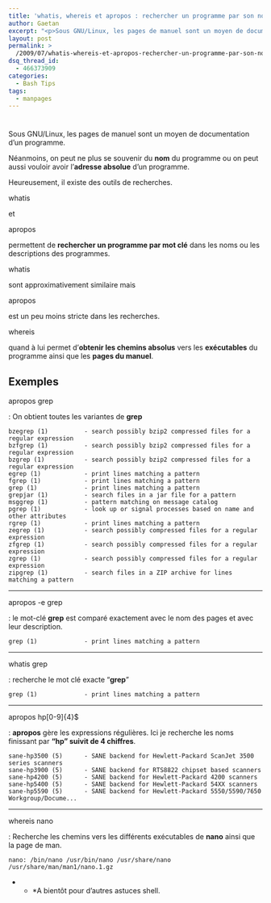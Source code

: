 ```yaml
---
title: 'whatis, whereis et apropos : rechercher un programme par son nom ou sa description'
author: Gaetan
excerpt: "<p>Sous GNU/Linux, les pages de manuel sont un moyen de documentation d'un programme.</p> <p>Néanmoins, on peut ne plus se souvenir du <strong>nom</strong> du programme ou on peut aussi vouloir avoir l'<strong>adresse absolue</strong> d'un programme.</p> <p>Heureusement, il existe des outils de recherches.</p>"
layout: post
permalink: >
  /2009/07/whatis-whereis-et-apropos-rechercher-un-programme-par-son-nom-ou-sa-description/
dsq_thread_id:
  - 466373909
categories:
  - Bash Tips
tags:
  - manpages
---
```

# 

Sous GNU/Linux, les pages de manuel sont un moyen de documentation d’un programme.

Néanmoins, on peut ne plus se souvenir du **nom** du programme ou on peut aussi vouloir avoir l’**adresse absolue** d’un programme.

Heureusement, il existe des outils de recherches.



whatis

et

apropos

permettent de **rechercher un programme par mot clé** dans les noms ou les descriptions des programmes.

whatis

sont approximativement similaire mais

apropos

est un peu moins stricte dans les recherches.

whereis

quand à lui permet d’**obtenir les chemins absolus** vers les **exécutables** du programme ainsi que les **pages du manuel**.

## Exemples

apropos grep

: On obtient toutes les variantes de **grep**

    bzegrep (1)          - search possibly bzip2 compressed files for a regular expression
    bzfgrep (1)          - search possibly bzip2 compressed files for a regular expression
    bzgrep (1)           - search possibly bzip2 compressed files for a regular expression
    egrep (1)            - print lines matching a pattern
    fgrep (1)            - print lines matching a pattern
    grep (1)             - print lines matching a pattern
    grepjar (1)          - search files in a jar file for a pattern
    msggrep (1)          - pattern matching on message catalog
    pgrep (1)            - look up or signal processes based on name and other attributes
    rgrep (1)            - print lines matching a pattern
    zegrep (1)           - search possibly compressed files for a regular expression
    zfgrep (1)           - search possibly compressed files for a regular expression
    zgrep (1)            - search possibly compressed files for a regular expression
    zipgrep (1)          - search files in a ZIP archive for lines matching a pattern

* * *

apropos -e grep

: le mot-clé **grep** est comparé exactement avec le nom des pages et avec leur description.

    grep (1)             - print lines matching a pattern

* * *

whatis grep

: recherche le mot clé exacte “**grep**”

    grep (1)             - print lines matching a pattern

* * *

apropos hp[0-9]{4}$

: **apropos** gère les expressions régulières. Ici je recherche les noms finissant par **“hp” suivit de 4 chiffres**.

    sane-hp3500 (5)      - SANE backend for Hewlett-Packard ScanJet 3500 series scanners
    sane-hp3900 (5)      - SANE backend for RTS8822 chipset based scanners
    sane-hp4200 (5)      - SANE backend for Hewlett-Packard 4200 scanners
    sane-hp5400 (5)      - SANE backend for Hewlett-Packard 54XX scanners
    sane-hp5590 (5)      - SANE backend for Hewlett-Packard 5550/5590/7650 Workgroup/Docume...

* * *

whereis nano

: Recherche les chemins vers les différents exécutables de **nano** ainsi que la page de man.

    nano: /bin/nano /usr/bin/nano /usr/share/nano /usr/share/man/man1/nano.1.gz

* * *A bientôt pour d’autres astuces shell.